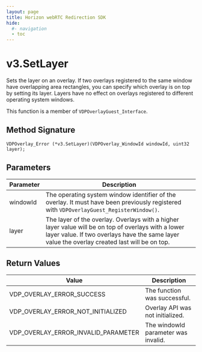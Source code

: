 ```yaml
---
layout: page
title: Horizon webRTC Redirection SDK
hide:
  #- navigation
  - toc
---
```

# v3.SetLayer

Sets the layer on an overlay. If two overlays registered to the same window have overlapping area rectangles, you can specify which overlay is on top by setting its layer. Layers have no effect on overlays registered to different operating system windows.

This function is a member of `VDPOverlayGuest_Interface`.

## Method Signature
```
VDPOverlay_Error (*v3.SetLayer)(VDPOverlay_WindowId windowId, uint32 layer);
```

## Parameters

| Parameter | Description |
| --------- | ----------- |
| windowId | The operating system window identifier of the overlay. It must have been previously registered with `VDPOverlayGuest_RegisterWindow()`. |
| layer | The layer of the overlay. Overlays with a higher layer value will be on top of overlays with a lower layer value. If two overlays have the same layer value the overlay created last will be on top. |

## Return Values

| Value | Description |
| ----- | ----------- |
| VDP_OVERLAY_ERROR_SUCCESS | The function was successful. |
| VDP_OVERLAY_ERROR_NOT_INITIALIZED	| Overlay API was not initialized. |
| VDP_OVERLAY_ERROR_INVALID_PARAMETER | The windowId parameter was invalid. |

